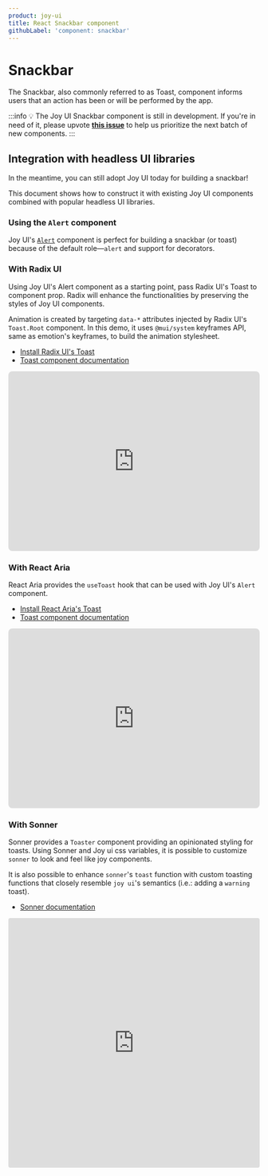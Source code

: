 ```yaml
---
product: joy-ui
title: React Snackbar component
githubLabel: 'component: snackbar'
---
```


# Snackbar

<p class="description">The Snackbar, also commonly referred to as Toast, component informs users that an action has been or will be performed by the app.</p>

:::info
💡 The Joy UI Snackbar component is still in development.
If you're in need of it, please upvote [**this issue**](https://github.com/mui/material-ui/issues/36603) to help us prioritize the next batch of new components.
:::

## Integration with headless UI libraries

In the meantime, you can still adopt Joy UI today for building a snackbar!

This document shows how to construct it with existing Joy UI components combined with popular headless UI libraries.

### Using the `Alert` component

Joy UI's [`Alert`](/joy-ui/react-alert/) component is perfect for building a snackbar (or toast) because of the default role—`alert` and support for decorators.

### With Radix UI

Using Joy UI's Alert component as a starting point, pass Radix UI's Toast to component prop.
Radix will enhance the functionalities by preserving the styles of Joy UI components.

Animation is created by targeting `data-*` attributes injected by Radix UI's `Toast.Root` component.
In this demo, it uses `@mui/system` keyframes API, same as emotion's keyframes, to build the animation stylesheet.

- [Install Radix UI's Toast](https://www.radix-ui.com/docs/primitives/components/toast#installation)
- [Toast component documentation](https://www.radix-ui.com/docs/primitives/components/toast)

<iframe src="https://codesandbox.io/embed/snackbar-joy-ui-feat-radix-v8e7qw?module=%2Fdemo.tsx&fontsize=14&hidenavigation=1&theme=dark&view=preview"
     style="width:100%; height:360px; border:0; border-radius: 8px; overflow:hidden;"
     title="Snackbar - Joy UI feat. Radix UI"
     allow="accelerometer; ambient-light-sensor; camera; encrypted-media; geolocation; gyroscope; hid; microphone; midi; payment; usb; vr; xr-spatial-tracking"
     sandbox="allow-forms allow-modals allow-popups allow-presentation allow-same-origin allow-scripts"
   ></iframe>

### With React Aria

React Aria provides the `useToast` hook that can be used with Joy UI's `Alert` component.

- [Install React Aria's Toast](https://react-spectrum.adobe.com/react-aria/useToast.html)
- [Toast component documentation](https://react-spectrum.adobe.com/react-aria/useToast.html#features)

<iframe src="https://codesandbox.io/embed/snackbar-joy-ui-feat-react-aria-gme1rg?module=%2Fdemo.tsx&fontsize=14&hidenavigation=1&theme=dark&view=preview"
     style="width:100%; height:360px; border:0; border-radius: 8px; overflow:hidden;"
     title="Snackbar - Joy UI feat. React Aria"
     allow="accelerometer; ambient-light-sensor; camera; encrypted-media; geolocation; gyroscope; hid; microphone; midi; payment; usb; vr; xr-spatial-tracking"
     sandbox="allow-forms allow-modals allow-popups allow-presentation allow-same-origin allow-scripts"
   ></iframe>

### With Sonner

Sonner provides a `Toaster` component providing an opinionated styling for toasts. 
Using Sonner and Joy ui css variables, it is possible to customize `sonner` to look and 
feel like joy components. 

It is also possible to enhance `sonner`'s `toast` function with custom toasting functions 
that closely resemble `joy ui`'s semantics (i.e.: adding a `warning` toast). 

- [Sonner documentation](https://github.com/emilkowalski/sonner#introduction)

<iframe src="https://codesandbox.io/embed/snackbar-joy-ui-feat-sonner-otxlzw?fontsize=14&hidenavigation=1&theme=dark"
     style="width:100%; height:500px; border:0; border-radius: 4px; overflow:hidden;"
     title="Snackbar - Joy UI feat. Sonner"
     allow="accelerometer; ambient-light-sensor; camera; encrypted-media; geolocation; gyroscope; hid; microphone; midi; payment; usb; vr; xr-spatial-tracking"
     sandbox="allow-forms allow-modals allow-popups allow-presentation allow-same-origin allow-scripts"
   ></iframe>
